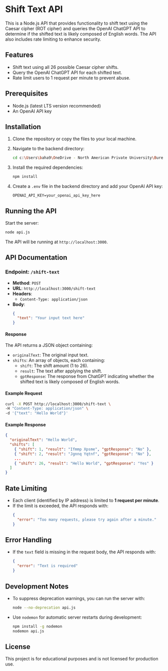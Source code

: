 # Shift Text API

This is a Node.js API that provides functionality to shift text using the Caesar cipher (ROT cipher) and queries the OpenAI ChatGPT API to determine if the shifted text is likely composed of English words. The API also includes rate limiting to enhance security.

## Features
- Shift text using all 26 possible Caesar cipher shifts.
- Query the OpenAI ChatGPT API for each shifted text.
- Rate limit users to 1 request per minute to prevent abuse.

## Prerequisites
- Node.js (latest LTS version recommended)
- An OpenAI API key

## Installation

1. Clone the repository or copy the files to your local machine.
2. Navigate to the backend directory:
   ```bash
   cd c:\Users\baha9\OneDrive - North American Private University\Bureau\Baha\Projets\Me\21_04_25\app\backend
   ```
3. Install the required dependencies:
   ```bash
   npm install
   ```

4. Create a `.env` file in the backend directory and add your OpenAI API key:
   ```
   OPENAI_API_KEY=your_openai_api_key_here
   ```

## Running the API

Start the server:
```bash
node api.js
```

The API will be running at `http://localhost:3000`.

## API Documentation

### Endpoint: `/shift-text`

- **Method**: `POST`
- **URL**: `http://localhost:3000/shift-text`
- **Headers**:
  - `Content-Type: application/json`
- **Body**:
  ```json
  {
    "text": "Your input text here"
  }
  ```

#### Response
The API returns a JSON object containing:
- `originalText`: The original input text.
- `shifts`: An array of objects, each containing:
  - `shift`: The shift amount (1 to 26).
  - `result`: The text after applying the shift.
  - `gptResponse`: The response from ChatGPT indicating whether the shifted text is likely composed of English words.

#### Example Request
```bash
curl -X POST http://localhost:3000/shift-text \
-H "Content-Type: application/json" \
-d '{"text": "Hello World"}'
```

#### Example Response
```json
{
  "originalText": "Hello World",
  "shifts": [
    { "shift": 1, "result": "Ifmmp Xpsme", "gptResponse": "No" },
    { "shift": 2, "result": "Jgnnq Yqtnf", "gptResponse": "No" },
    ...
    { "shift": 26, "result": "Hello World", "gptResponse": "Yes" }
  ]
}
```

## Rate Limiting
- Each client (identified by IP address) is limited to **1 request per minute**.
- If the limit is exceeded, the API responds with:
  ```json
  {
    "error": "Too many requests, please try again after a minute."
  }
  ```

## Error Handling
- If the `text` field is missing in the request body, the API responds with:
  ```json
  {
    "error": "Text is required"
  }
  ```

## Development Notes
- To suppress deprecation warnings, you can run the server with:
  ```bash
  node --no-deprecation api.js
  ```
- Use `nodemon` for automatic server restarts during development:
  ```bash
  npm install -g nodemon
  nodemon api.js
  ```

## License
This project is for educational purposes and is not licensed for production use.
